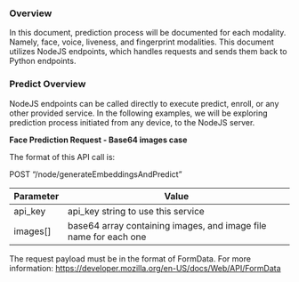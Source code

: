 ### Overview 


In this document, prediction process will be documented for each modality. Namely, face, voice, liveness, and fingerprint modalities. This document utilizes NodeJS endpoints, which handles requests and sends them back to Python endpoints. 

### Predict Overview

NodeJS endpoints can be called directly to execute predict, enroll, or any other provided service. In the following examples, we will be exploring prediction process initiated from any device, to the NodeJS server.


**Face Prediction Request - Base64 images case**

The format of this API call is: 

POST “/node/generateEmbeddingsAndPredict”

|Parameter      |            Value|
|----------|--------------| 
|api_key       |         api_key string to use this service|
|images[]       |         base64 array containing images, and image file name for each one|

The request payload must be in the format of FormData. For more information: https://developer.mozilla.org/en-US/docs/Web/API/FormData